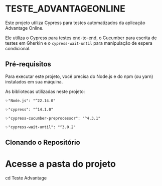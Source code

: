 # TESTE_ADVANTAGEONLINE

Este projeto utiliza Cypress para testes automatizados da aplicação Advantage Online. 

Ele utiliza o Cypress para testes end-to-end, o Cucumber para escrita de testes em Gherkin e o `cypress-wait-until` para manipulação de espera condicional.

## Pré-requisitos

Para executar este projeto, você precisa do Node.js e do npm (ou yarn) instalados em sua máquina.

As bibliotecas utilizadas neste projeto:

    ✨"Node.js": "^22.14.0"

    ✨"cypress": "^14.1.0"

    ✨"cypress-cucumber-preprocessor": "^4.3.1"

    ✨"cypress-wait-until": "^3.0.2"

## Clonando o Repositório

# Acesse a pasta do projeto
cd Teste Advantage
